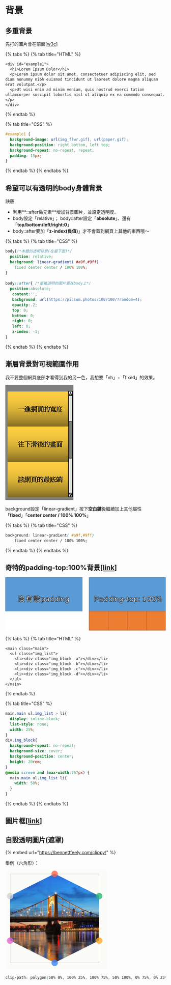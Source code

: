 # 背景

## 多重背景

先打的圖片會在前面\[[w3c](https://www.w3schools.com/css/tryit.asp?filename=trycss3_background_multiple)\]

{% tabs %}
{% tab title="HTML" %}
```markup
<div id="example1">
  <h1>Lorem Ipsum Dolor</h1>
  <p>Lorem ipsum dolor sit amet, consectetuer adipiscing elit, sed diam nonummy nibh euismod tincidunt ut laoreet dolore magna aliquam erat volutpat.</p>
  <p>Ut wisi enim ad minim veniam, quis nostrud exerci tation ullamcorper suscipit lobortis nisl ut aliquip ex ea commodo consequat.</p>
</div>
```
{% endtab %}

{% tab title="CSS" %}
```css
#example1 {
  background-image: url(img_flwr.gif), url(paper.gif);
  background-position: right bottom, left top;
  background-repeat: no-repeat, repeat;
  padding: 15px;
}
```
{% endtab %}
{% endtabs %}



## 希望可以有透明的body身體背景

訣竅

* 利用**::after偽元素**增加背景圖片，並設定透明度。
* body設定「relative」； body::after設定「**absolute**」、還有「**top/bottom/left/right:0**」
* body::after要加「**z-index\(負值\)**」才不會蓋到網頁上其他的東西哦～

{% tabs %}
{% tab title="CSS" %}
```css
body{/*本體的透明背景(在最下面)*/
  position: relative;
  background: linear-gradient( #a9f,#9ff)
    fixed center center / 100% 100%;
}

body::after{ /*重複透明的圖片蓋在body上*/
  position:absolute;
   content:'';
   background: url(https://picsum.photos/100/100/?random=4);
   opacity:.2;
   top: 0; 
   bottom: 0; 
   right: 0; 
   left: 0; 
   z-index: -1; 
}
```
{% endtab %}
{% endtabs %}

## 漸層背景對可視範圍作用

我不要整個網頁底部才看得到我的另一色，我想要「vh」+「fixed」的效果。

![&#x5927;&#x6982;&#x662F;&#x9019;&#x6A23;&#x7684;&#x611F;&#x89BA;](../.gitbook/assets/image%20%2828%29.png)

background設定「linear-gradient」按下**空白鍵**後繼續加上其他屬性  
「**fixed**」「**center center / 100% 100%**」

{% tabs %}
{% tab title="CSS" %}
```css
background: linear-gradient( #a9f,#9ff)
    fixed center center / 100% 100%;
```
{% endtab %}
{% endtabs %}

## 奇特的padding-top:100%背景\[[link](https://codepen.io/ch-zhuchu/pen/qBOwJGW)\]

![](../.gitbook/assets/image%20%2826%29.png)

{% tabs %}
{% tab title="HTML" %}
```markup
<main class="main">
  <ul class="img_list">
    <li><div class="img_block -a"></div></li>
    <li><div class="img_block -b"></div></li>
    <li><div class="img_block -c"></div></li>
    <li><div class="img_block -d"></div></li>
  </ul>
</main>
```
{% endtab %}

{% tab title="CSS" %}
```css
main.main ul.img_list > li{
  display: inline-block;
  list-style: none;
  width: 25%;
}
div.img_block{
  background-repeat: no-repeat;
  background-size: cover;
  background-position: center;
  height: 20rem;
}
@media screen and (max-width:767px) {
  main.main ul.img_list li{
    width: 50%;
  }
}
```
{% endtab %}
{% endtabs %}

## 圖片框\[[link](https://www.webmart.tw/blog/45-css-border-and-box-effect/)\]

## 

## 自設透明圖片\(遮罩\)

{% embed url="https://bennettfeely.com/clippy/" %}

舉例（六角形）：

![](../.gitbook/assets/image%20%2832%29.png)

```css
clip-path: polygon(50% 0%, 100% 25%, 100% 75%, 50% 100%, 0% 75%, 0% 25%);
```

